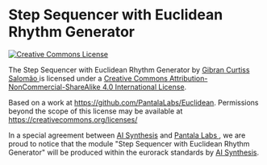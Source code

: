 # Step Sequencer with Euclidean Rhythm Generator

<a rel="license" href="http://creativecommons.org/licenses/by-nc-sa/4.0/"><img alt="Creative Commons License" style="border-width:0" src="https://i.creativecommons.org/l/by-nc-sa/4.0/88x31.png" /></a>

The Step Sequencer with Euclidean Rhythm Generator by 
<a rel="site" href="https://www.facebook.com/pantalalabs/">
Gibran Curtiss Salomão
</a> is licensed under a <a rel="license" href="http://creativecommons.org/licenses/by-nc-sa/4.0/">Creative Commons Attribution-NonCommercial-ShareAlike 4.0 International License</a>.

Based on a work at https://github.com/PantalaLabs/Euclidean.
Permissions beyond the scope of this license may be available at https://creativecommons.org/licenses/

In a special agreement between <a rel="AISynthesis" href="http://aisynthesis.com/">AI Synthesis</a> and <a rel="site" href="https://www.facebook.com/pantalalabs/">
Pantala Labs
</a>, we are proud to notice that the module "Step Sequencer with Euclidean Rhythm Generator" will be produced within the eurorack standards by <a rel="AISynthesis" href="http://aisynthesis.com/">AI Synthesis</a>.
